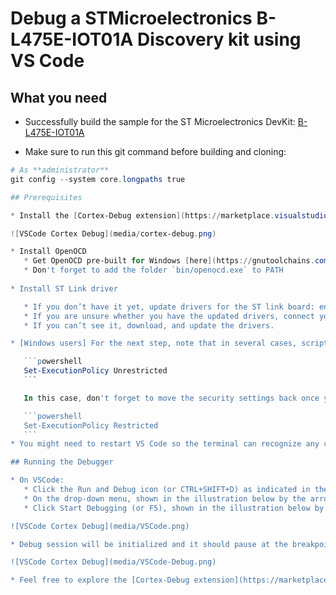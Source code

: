# Debug a STMicroelectronics B-L475E-IOT01A Discovery kit using VS Code

## What you need

* Successfully build the sample for the ST Microelectronics DevKit: [B-L475E-IOT01A](https://www.st.com/en/evaluation-tools/b-l475e-iot01a.html)

* Make sure to run this git command before building and cloning:

 ```powershell
 # As **administrator** 
 git config --system core.longpaths true

## Prerequisites

* Install the [Cortex-Debug extension](https://marketplace.visualstudio.com/items?itemName=marus25.cortex-debug) on VS Code

![VSCode Cortex Debug](media/cortex-debug.png)

* Install OpenOCD
    * Get OpenOCD pre-built for Windows [here](https://gnutoolchains.com/arm-eabi/openocd/).
    * Don't forget to add the folder `bin/openocd.exe` to PATH
    
* Install ST Link driver

    * If you don’t have it yet, update drivers for the ST link board: en.stsw-link009 (download from the [ST Micro page](https://www.st.com/en/development-tools/stsw-link009.html))
    * If you are unsure whether you have the updated drivers, connect your STM32L475 device to the PC and open the device manager. You should be able to see the ST-Link Debug under USBs.
    * If you can’t see it, download, and update the drivers.

* [Windows users] For the next step, note that in several cases, script execution is restricted by default for security reasons. If you can't run the next step, run PowerShell as Administrator and set the execution policy:

    ```powershell
    Set-ExecutionPolicy Unrestricted
    ```

    In this case, don't forget to move the security settings back once you complete the setup:

    ```powershell
    Set-ExecutionPolicy Restricted
    ```
* You might need to restart VS Code so the terminal can recognize any changes to the PATH before proceeding to the next steps.

## Running the Debugger

* On VSCode:
    * Click the Run and Debug icon (or CTRL+SHIFT+D) as indicated in the illustration below by arrow #1
    * On the drop-down menu, shown in the illustration below by the arrow #2, select `STM L475E: Local OpenOCD`.
    * Click Start Debugging (or F5), shown in the illustration below by the arrow #3.

![VSCode Cortex Debug](media/VSCode.png)

* Debug session will be initialized and it should pause at the breakpoint as expected.

![VSCode Cortex Debug](media/VSCode-Debug.png)

* Feel free to explore the [Cortex-Debug extension](https://marketplace.visualstudio.com/items?itemName=marus25.cortex-debug) and its documentation. 
